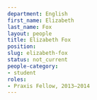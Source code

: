 ```yaml
---
department: English
first_name: Elizabeth
last_name: Fox
layout: people
title: Elizabeth Fox
position:
slug: elizabeth-fox
status: not_current
people-category:
- student
roles:
- Praxis Fellow, 2013–2014
---
```



